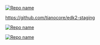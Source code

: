 
[![Repo name](https://github-readme-stats.vercel.app/api/pin/?username=KilianKegel&repo=introduction-of-the-acpica-port-to-uefi)]([https://github.com/KilianKegel/Visual-TORO-C-LIBRARY-for-UEFI](https://github.com/tianocore/edk2-staging/tree/CdePkg/blogs/2022-01-16#introduction-of-the-acpica-port-to-uefi))

https://github.com/tianocore/edk2-staging

[![Repo name](https://github-readme-stats.vercel.app/api/pin/?username=KilianKegel&repo=edk2-staging)](https://github.com/tianocore/edk2-staging)

[![Repo name](https://github-readme-stats.vercel.app/api/pin/?username=KilianKegel&repo=edk2-staging)](https://github.com/tianocore/edk2-staging/tree/CdePkg/blogs/2022-01-16#introduction-of-the-acpica-port-to-uefi)
